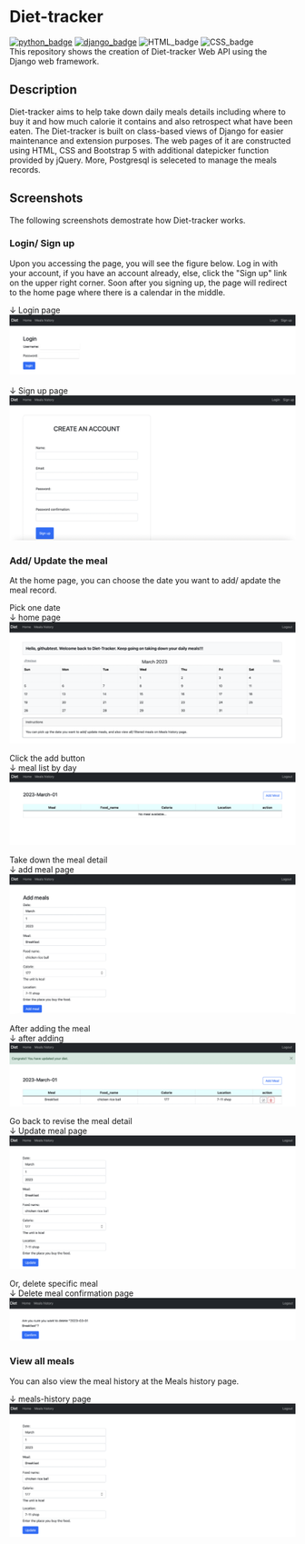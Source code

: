 # Diet-tracker
[![python_badge](https://img.shields.io/badge/Python-3776AB?style=for-the-badge&logo=python&logoColor=white&link=https://www.python.org/)](https://www.python.org/) [![django_badge](https://img.shields.io/badge/Django-092E20?style=for-the-badge&logo=django&logoColor=white&link=https://www.djangoproject.com)](https://www.djangoproject.com) ![HTML_badge](https://img.shields.io/badge/HTML5-E34F26?style=for-the-badge&logo=html5&logoColor=white) ![CSS_badge](https://img.shields.io/badge/CSS-239120?&style=for-the-badge&logo=css3&logoColor=white)<br>
This repository shows the creation of Diet-tracker Web API using the Django web framework.
## Description
Diet-tracker aims to help take down daily meals details including where to buy it and how much calorie it contains and also retrospect what have been eaten.
The Diet-tracker is built on class-based views of Django for easier maintenance and extension purposes. The web pages of it are constructed using HTML, CSS and Bootstrap 5 with additional datepicker function provided by jQuery. More, Postgresql is seleceted to manage the meals records.

## Screenshots
The following screenshots demostrate how Diet-tracker works.

### Login/ Sign up
Upon you accessing the page, you will see the figure below.
Log in with your account, if you have an account already, else, click the "Sign up" link on the upper right corner. Soon after you signing up, the page will redirect to the home page where there is a calendar in the middle.

&#8595; Login page<br>
![login](./mysite/.github/Login.png)<br><br>
&#8595; Sign up page<br>
![Signup](./mysite/.github/Sign_up.png)

### Add/ Update the meal
At the home page, you can choose the date you want to add/ apdate the meal record.

Pick one date<br>
&#8595; home page<br>
![Home](./mysite/.github/Home.png)<br>

Click the add button<br>
&#8595; meal list by day<br>
![meal_list_by_day](./mysite/.github/Meal_list_by_day.png)

Take down the meal detail<br>
&#8595; add meal page<br>
![add_meal](./mysite/.github/Add_meal.png)<br>

After adding the meal<br>
&#8595; after adding<br>
![add_successfully](./mysite/.github/add_meal_successful.png)<br>

Go back to revise the meal detail<br>
&#8595; Update meal page<br>
![Update](./mysite/.github/Update.png)<br>

Or, delete specific meal<br>
&#8595; Delete meal confirmation page<br>
![Delete](./mysite/.github/Delete_confirm.png)<br>

### View all meals
You can also view the meal history at the Meals history page.<br>

&#8595; meals-history page<br>
![Update](./mysite/.github/Update.png)
